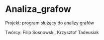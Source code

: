 # Analiza_grafow

Projekt: program służący do analizy grafów

Twórcy: Filip Sosnowski, Krzysztof Tadeusiak
